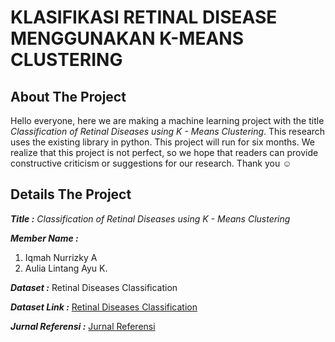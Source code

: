 # KLASIFIKASI RETINAL DISEASE MENGGUNAKAN K-MEANS CLUSTERING

## About The Project
Hello everyone, here we are making a machine learning project with the title _Classification of Retinal Diseases using K - Means Clustering_.
This research uses the existing library in python. This project will run for six months.
We realize that this project is not perfect, so we hope that readers can provide constructive criticism or suggestions for our research.
Thank you :relaxed:

## Details The Project
***Title :***
  _Classification of Retinal Diseases using K - Means Clustering_

***Member Name :***
  1. Iqmah Nurrizky A
  2. Aulia Lintang Ayu K.
  
***Dataset :***
  Retinal Diseases Classification
  
***Dataset Link :***
  [Retinal Diseases Classification](https://www.kaggle.com/datasets/andrewmvd/retinal-disease-classification)

***Jurnal Referensi :***
  [Jurnal Referensi](https://ejournal3.undip.ac.id/index.php/transient/article/view/3510)
